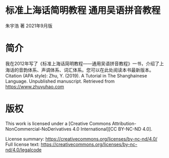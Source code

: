 # 标准上海话简明教程 通用吴语拼音教程

朱宇浩 著
2021年9月版

# 简介
我在2012年写了《标准上海话简明教程——通用吴语拼音教程》一书，介绍了上海话的音韵体系、声调体系、词汇体系。您可以在此处阅读本书最新版本。
Citation (APA style): Zhu, Y. (2019). A Tutorial in The Shanghainese Language. Unpublished manuscript. Retrieved from https://www.zhuyuhao.com

# 版权
This work is licensed under a
[Creative Commons Attribution-NonCommercial-NoDerivatives 4.0 International][CC BY-NC-ND 4.0].

License summary:   https://creativecommons.org/licenses/by-nc-nd/4.0/    
Full license text: https://creativecommons.org/licenses/by-nc-nd/4.0/legalcode
